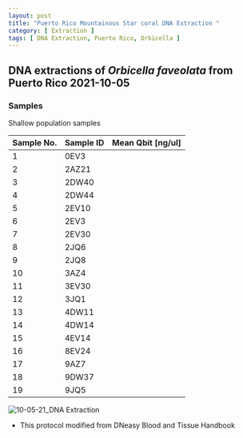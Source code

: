 ```yaml
---
layout: post
title: "Puerto Rico Mountainous Star coral DNA Extraction "
category: [ Extraction ]
tags: [ DNA Extraction, Puerto Rico, Orbicella ]
---
```


## DNA extractions of *Orbicella faveolata* from Puerto Rico 2021-10-05

### Samples

Shallow population samples

Sample No.   | Sample ID   | Mean Qbit [ng/ul] |
------------ | ------------|--------------|
1|  0EV3           |       | |   
2|   2AZ21          |      | |
3|   2DW40          |      |    |
4|   2DW44       |      |    |
5|   2EV10          |        | |
6|   2EV3          |        | |
7|   2EV30         |        | |
8|   2JQ6           |       |    |   
9 | 2JQ8           |       | |
10 | 3AZ4          |      |    |
11 | 3EV30        |      |  |
12 | 3JQ1       |        |   |
13 |  4DW11        |       |   |   
14 |  4DW14      |       |   |
15 |  4EV14        |       |   |
16 |  8EV24        |       |   |
17 | 9AZ7         |       |   |
18 | 9DW37         |       |   |
19 | 9JQ5       |       |   |

![10-05-21_DNA Extraction](https://raw.githubusercontent.com/matiasgoco/matiasgoco.github.io/master/images/Ofav_Shallow_Oct_05_21_19_Samples_Labeled.png)

* This protocol modified from DNeasy Blood and Tissue Handbook

